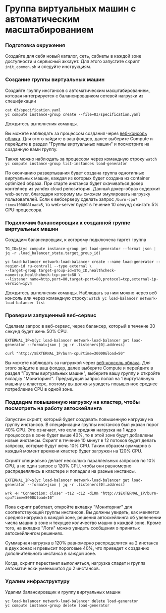 # Группа виртуальных машин с автоматическим масштабированием

### Подготовка окружения
Создайте для себя новый каталог, сеть, сабнеты в каждой зоне доступности и сервисный аккаунт.
Для этого запустите скрипт `init_common.sh` и следуйте инструкциям.

### Создание группы виртуальных машин
Создайте группу инстансов c автоматическим масштабированием, которая интегрируется с балансировщиком сетевой нагрузки из спецификации

```
cat 03/specification.yaml
yc compute instance-group create --file=03/specification.yaml
```

Дождитесь выполнения команды. 

Вы можете наблюдать за процессом создания через [веб-консоль облака](https://console.cloud.yandex.ru/). 
Для этого зайдите в ваш фолдер, далее выберите Сompute и перейдите в раздел "Группы виртуальных машин" и посмотрите на созданную вами группу.

Также можно наблюдать за процессом через командную строку 
`watch yc compute instance-group list-instances load-generator`

По окончанию развертывания будет создана группа однотипных виртуальных машин, каждая из которых будет
создана из container optimized образа. При старте инстанса будет скачиваться докер контейнер из
yandex cloud репозитория. Данный докер-образ содержит web-server, благодаря
которому мы сможем эмулировать нагрузку пользователей. Eсли к вебсерверу сделать запрос
`/burn-cpu?time=10000&load=5`, то web-server будет в течение 10 секунд сжигать 5% CPU процессора.

### Подключим балансировщик к созданной группе виртуальных машин

Создадим балансировщик, к которому подключена таргет группа
```
TG_ID=$(yc compute instance-group get load-generator --format json | jq -r .load_balancer_state.target_group_id)

yc load-balancer network-load-balancer create --name load-generator --region-id ru-central1 --type external \
--target-group target-group-id=$TG_ID,healthcheck-name=tcp,healthcheck-tcp-port=80 \
--listener name=http,port=80,target-port=80,protocol=tcp,external-ip-version=ipv4
```
Дождитесь выполнения команды. 
Наблюдать за ним можно через веб консоль или через командную строку:
`watch yc load-balancer network-load-balancer list`


### Проверим запущенный веб-сервис

Сделаем запрос в веб-сервис, через балансер, который в течение 30 секунд будет жечь 50% CPU.

```
EXTERNAL_IP=$(yc load-balancer network-load-balancer get load-generator --format=json | jq -r .listeners[0].address)

curl "http://$EXTERNAL_IP/burn-cpu?time=30000&load=50"
```

Вы можете наблюдать за нагрузкой через [веб-консоль облака](https://console.cloud.yandex.ru/). 
Для этого зайдите в ваш фолдер, далее выберите Сompute и перейдите в раздел "Группы виртуальных машин", выберите вашу группу
и откройте вкладку "Мониторинг". Предыдущий запрос попал на 1 виртутальную машину в кластере, поэтому вы должны увидеть
повышенное среднее потребление CPU в одной зоне.

### Поддадим повышенную нагрузку на кластер, чтобы посмотреть на работу автоскейлинга

Запустим скрипт, который будет создавать повышенную нагрузку на группу инстансов. В спецификации группы инстансов был
указан порог 40% CPU. Это означает, что если средняя нагрузка на 1 ядро процессора в зоне будет выше 40%, то в этой зоне будут
добавлены новые инстансы. Скрипт в течение 10 минут в 12 потоков будет делать запросы, которые будут жечь 10% CPU.
Таким образом суммарно в каждый момент времени кластер будет загружен на 120% CPU.

Скрипт специально делает несколько параллельных запросов по 10% CPU, а не один запрос в 120% CPU, чтобы они равномерно распределялись
в кластере и попадали на разные инстансы.

```
EXTERNAL_IP=$(yc load-balancer network-load-balancer get load-generator --format=json | jq -r .listeners[0].address)

wrk -H "Connection: close" -t12 -c12 -d10m "http://$EXTERNAL_IP/burn-cpu?time=5000&load=10"
```

Пока скрипт работает, откройте вкладку "Мониторинг" для соответствующей группы инстансов. Вы должны увидеть, как меняется
средняя нагрузка в каждой зоне, решения автоскейлинга об увелечении числа машин в зоне и текущее количество машин в каждой зоне.
Кроме того, на вкладке "Логи" можно увидеть сообщения о принятых автоскейлингом решениях.

Суммарная нагрузка в 120% равномерно распределится на 2 инстанса в двух зонах и превысит пороговые 40%,
что приведет к созданию дополнительного инстанса в каждой зоне.

Когда, скрипт перестанет выполняться, нагрузка спадет и группа автоматически уменьшится до 2 инстансов.

### Удалим инфраструктуру

Удалим балансировщик и группу виртуальных машин
```
yc load-balancer network-load-balancer delete load-generator
yc compute instance-group delete load-generator
```
